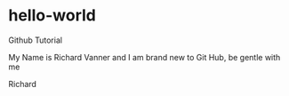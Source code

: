 # hello-world
Github Tutorial

My Name is Richard Vanner and I am brand new to Git Hub, be gentle with me

Richard
